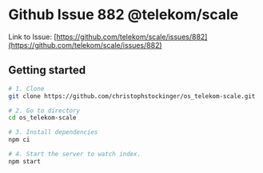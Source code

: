 # Github Issue 882 @telekom/scale

Link to Issue: [https://github.com/telekom/scale/issues/882](https://github.com/telekom/scale/issues/882)

## Getting started

```bash
# 1. Clone
git clone https://github.com/christophstockinger/os_telekom-scale.git

# 2. Go to directory
cd os_telekom-scale

# 3. Install dependencies
npm ci

# 4. Start the server to watch index.
npm start
```
